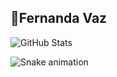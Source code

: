 



## 🌺Fernanda Vaz
![GitHub Stats](https://github-readme-stats.vercel.app/api?username=Fernandavazgit1&show_icons=true&theme=radical)

<picture>
  <source media="(prefers-color-scheme: dark)" srcset="https://github.com/SEU_USUARIO/SEU_USUARIO/blob/output/github-snake-dark.svg">
  <source media="(prefers-color-scheme: light)" srcset="https://github.com/SEU_USUARIO/SEU_USUARIO/blob/output/github-snake.svg">
  <img alt="Snake animation" src="https://github.com/SEU_USUARIO/SEU_USUARIO/blob/output/github-snake.svg">
</picture>


